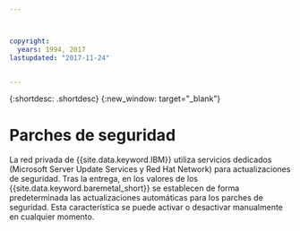 ```yaml
---



copyright:
  years: 1994, 2017
lastupdated: "2017-11-24"


---
```


{:shortdesc: .shortdesc}
{:new_window: target="_blank"}


# Parches de seguridad

La red privada de {{site.data.keyword.IBM}} utiliza servicios dedicados (Microsoft Server Update Services y Red Hat Network) para actualizaciones de seguridad. Tras la entrega, en los valores de los {{site.data.keyword.baremetal_short}} se establecen de forma predeterminada las actualizaciones automáticas para los parches de seguridad. Esta característica se puede activar o desactivar manualmente en cualquier momento.
